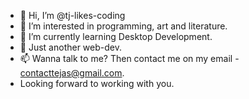 - 👋 Hi, I’m @tj-likes-coding
- 👀 I’m interested in programming, art and literature.
- 🌱 I’m currently learning Desktop Development.
- 💞️ Just another web-dev.
- 📫 Wanna talk to me? Then contact me on my email - contacttejas@gmail.com.
- Looking forward to working with you. 

<!---
tj-likes-coding/tj-likes-coding is a ✨ special ✨ repository because its `README.md` (this file) appears on your GitHub profile.
You can click the Preview link to take a look at your changes.
--->
